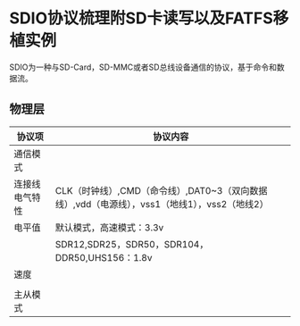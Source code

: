 # SDIO协议梳理附SD卡读写以及FATFS移植实例
SDIO为一种与SD-Card，SD-MMC或者SD总线设备通信的协议，基于命令和数据流。

## 物理层

| 协议项         | 协议内容                                                     |
| -------------- | ------------------------------------------------------------ |
| 通信模式       |                                                              |
| 连接线电气特性 | CLK（时钟线）,CMD（命令线）,DAT0~3（双向数据线）,vdd（电源线），vss1（地线1），vss2（地线2） |
| 电平值         | 默认模式，高速模式：3.3v                                     |
|                | SDR12,SDR25，SDR50，SDR104，DDR50,UHS156：1.8v               |
| 速度           |                                                              |
|                |                                                              |
| 主从模式       |                                                              |

